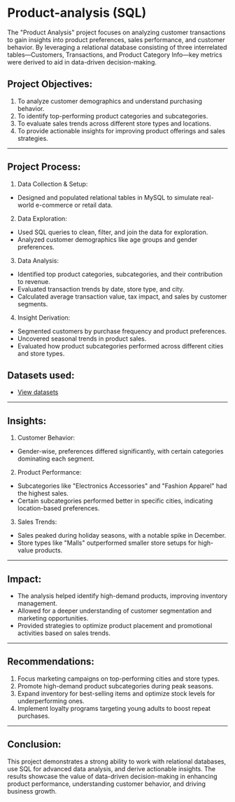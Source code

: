 # Product-analysis (SQL)
The "Product Analysis" project focuses on analyzing customer transactions to gain insights into product preferences, sales performance, and customer behavior. By leveraging a relational database consisting of three interrelated tables—Customers, Transactions, and Product Category Info—key metrics were derived to aid in data-driven decision-making.
## Project Objectives:
1.	To analyze customer demographics and understand purchasing behavior.
2.	To identify top-performing product categories and subcategories.
3.	To evaluate sales trends across different store types and locations.
4.	To provide actionable insights for improving product offerings and sales strategies.
________________________________________
## Project Process:
1.	Data Collection & Setup:
-	Designed and populated relational tables in MySQL to simulate real-world e-commerce or retail data.
2.	Data Exploration:
-	Used SQL queries to clean, filter, and join the data for exploration.
-	Analyzed customer demographics like age groups and gender preferences.
3.	Data Analysis:
-	Identified top product categories, subcategories, and their contribution to revenue.
-	Evaluated transaction trends by date, store type, and city.
-	Calculated average transaction value, tax impact, and sales by customer segments.
4.	Insight Derivation:
-	Segmented customers by purchase frequency and product preferences.
-	Uncovered seasonal trends in product sales.
-	Evaluated how product subcategories performed across different cities and store types.
## Datasets used:
- <a href=" ">View datasets</a>
________________________________________
## Insights:
1.	Customer Behavior:
-	Gender-wise, preferences differed significantly, with certain categories dominating each segment.
2.	Product Performance:
-	Subcategories like "Electronics Accessories" and "Fashion Apparel" had the highest sales.
-	Certain subcategories performed better in specific cities, indicating location-based preferences.
3.	Sales Trends:
-	Sales peaked during holiday seasons, with a notable spike in December.
-	Store types like "Malls" outperformed smaller store setups for high-value products.
________________________________________
## Impact:
-	The analysis helped identify high-demand products, improving inventory management.
-	Allowed for a deeper understanding of customer segmentation and marketing opportunities.
-	Provided strategies to optimize product placement and promotional activities based on sales trends.
________________________________________
## Recommendations:
1.	Focus marketing campaigns on top-performing cities and store types.
2.	Promote high-demand product subcategories during peak seasons.
3.	Expand inventory for best-selling items and optimize stock levels for underperforming ones.
4.	Implement loyalty programs targeting young adults to boost repeat purchases.
________________________________________
## Conclusion:
This project demonstrates a strong ability to work with relational databases, use SQL for advanced data analysis, and derive actionable insights. The results showcase the value of data-driven decision-making in enhancing product performance, understanding customer behavior, and driving business growth.
